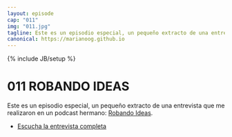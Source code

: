 ```yaml
---
layout: episode
cap: "011"
img: "011.jpg"
tagline: Este es un episodio especial, un pequeño extracto de una entrevista que me realizaron en un podcast hermano Robando Ideas.
canonical: https://marianoog.github.io
---
```

{% include JB/setup %}

# 011 ROBANDO IDEAS

Este es un episodio especial, un pequeño extracto de una entrevista que me realizaron en un podcast hermano: [Robando Ideas](https://anchor.fm/robandoideas).

- [Escucha la entrevista completa](https://anchor.fm/robandoideas/episodes/Somos-mejores-que-las-mquinas---an--Ft--Mariano-Orozco-e31iei)
